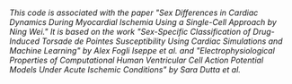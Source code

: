 ###### This code is associated with the paper "Sex Differences in Cardiac Dynamics During Myocardial Ischemia Using a Single-Cell Approach by Ning Wei." It is based on the work "Sex-Specific Classification of Drug-Induced Torsade de Pointes Susceptibility Using Cardiac Simulations and Machine Learning" by Alex Fogli Iseppe et al. and "Electrophysiological Properties of Computational Human Ventricular Cell Action Potential Models Under Acute Ischemic Conditions" by Sara Dutta et al. 
